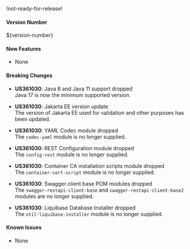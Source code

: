 !not-ready-for-release!

#### Version Number
${version-number}

#### New Features
- None

#### Breaking Changes
- **US361030**: Java 8 and Java 11 support dropped  
  Java 17 is now the minimum supported version.

- **US361030**: Jakarta EE version update  
  The version of Jakarta EE used for validation and other purposes has been updated.

- **US361030**: YAML Codec module dropped  
  The `codec-yaml` module is no longer supplied.

- **US361030**: REST Configuration module dropped  
  The `config-rest` module is no longer supplied.

- **US361030**: Container CA installation scripts module dropped  
  The `container-cert-script` module is no longer supplied.

- **US361030**: Swagger client base POM modules dropped  
  The `swagger-restapi-client-base` and `swagger-restapi-client-base2` modules are no longer supplied.

- **US361030**: Liquibase Database Installer dropped  
  The `util-liquibase-installer` module is no longer supplied.

#### Known Issues
- None
